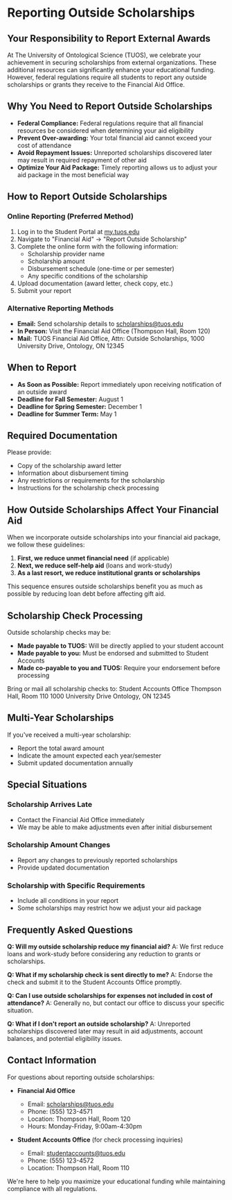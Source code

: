 # Reporting Outside Scholarships

## Your Responsibility to Report External Awards

At The University of Ontological Science (TUOS), we celebrate your achievement in securing scholarships from external organizations. These additional resources can significantly enhance your educational funding. However, federal regulations require all students to report any outside scholarships or grants they receive to the Financial Aid Office.

## Why You Need to Report Outside Scholarships

- **Federal Compliance:** Federal regulations require that all financial resources be considered when determining your aid eligibility
- **Prevent Over-awarding:** Your total financial aid cannot exceed your cost of attendance
- **Avoid Repayment Issues:** Unreported scholarships discovered later may result in required repayment of other aid
- **Optimize Your Aid Package:** Timely reporting allows us to adjust your aid package in the most beneficial way

## How to Report Outside Scholarships

### Online Reporting (Preferred Method)
1. Log in to the Student Portal at [my.tuos.edu](https://my.tuos.edu)
2. Navigate to "Financial Aid" → "Report Outside Scholarship"
3. Complete the online form with the following information:
   - Scholarship provider name
   - Scholarship amount
   - Disbursement schedule (one-time or per semester)
   - Any specific conditions of the scholarship
4. Upload documentation (award letter, check copy, etc.)
5. Submit your report

### Alternative Reporting Methods
- **Email:** Send scholarship details to scholarships@tuos.edu
- **In Person:** Visit the Financial Aid Office (Thompson Hall, Room 120)
- **Mail:** TUOS Financial Aid Office, Attn: Outside Scholarships, 1000 University Drive, Ontology, ON 12345

## When to Report

- **As Soon as Possible:** Report immediately upon receiving notification of an outside award
- **Deadline for Fall Semester:** August 1
- **Deadline for Spring Semester:** December 1
- **Deadline for Summer Term:** May 1

## Required Documentation

Please provide:
- Copy of the scholarship award letter
- Information about disbursement timing
- Any restrictions or requirements for the scholarship
- Instructions for the scholarship check processing

## How Outside Scholarships Affect Your Financial Aid

When we incorporate outside scholarships into your financial aid package, we follow these guidelines:

1. **First, we reduce unmet financial need** (if applicable)
2. **Next, we reduce self-help aid** (loans and work-study)
3. **As a last resort, we reduce institutional grants or scholarships**

This sequence ensures outside scholarships benefit you as much as possible by reducing loan debt before affecting gift aid.

## Scholarship Check Processing

Outside scholarship checks may be:

- **Made payable to TUOS:** Will be directly applied to your student account
- **Made payable to you:** Must be endorsed and submitted to Student Accounts
- **Made co-payable to you and TUOS:** Require your endorsement before processing

Bring or mail all scholarship checks to:
Student Accounts Office
Thompson Hall, Room 110
1000 University Drive
Ontology, ON 12345

## Multi-Year Scholarships

If you've received a multi-year scholarship:
- Report the total award amount
- Indicate the amount expected each year/semester
- Submit updated documentation annually

## Special Situations

### Scholarship Arrives Late
- Contact the Financial Aid Office immediately
- We may be able to make adjustments even after initial disbursement

### Scholarship Amount Changes
- Report any changes to previously reported scholarships
- Provide updated documentation

### Scholarship with Specific Requirements
- Include all conditions in your report
- Some scholarships may restrict how we adjust your aid package

## Frequently Asked Questions

**Q: Will my outside scholarship reduce my financial aid?**
A: We first reduce loans and work-study before considering any reduction to grants or scholarships.

**Q: What if my scholarship check is sent directly to me?**
A: Endorse the check and submit it to the Student Accounts Office promptly.

**Q: Can I use outside scholarships for expenses not included in cost of attendance?**
A: Generally no, but contact our office to discuss your specific situation.

**Q: What if I don't report an outside scholarship?**
A: Unreported scholarships discovered later may result in aid adjustments, account balances, and potential eligibility issues.

## Contact Information

For questions about reporting outside scholarships:

- **Financial Aid Office**
  - Email: scholarships@tuos.edu
  - Phone: (555) 123-4571
  - Location: Thompson Hall, Room 120
  - Hours: Monday-Friday, 9:00am-4:30pm

- **Student Accounts Office** (for check processing inquiries)
  - Email: studentaccounts@tuos.edu
  - Phone: (555) 123-4572
  - Location: Thompson Hall, Room 110

We're here to help you maximize your educational funding while maintaining compliance with all regulations.